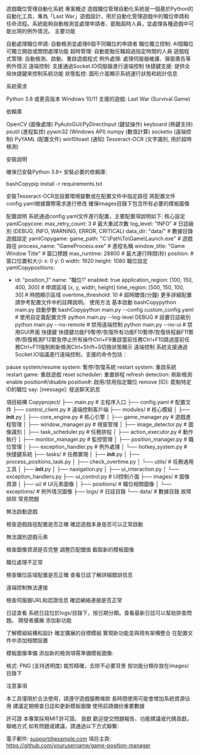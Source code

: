 遊戲職位管理自動化系統
專案概述
遊戲職位管理自動化系統是一個基於Python的自動化工具，專為「Last War」遊戲設計，用於自動化管理遊戲中的職位申請和任命流程。系統能夠自動檢測並處理申請者、罷黜超時人員，並處理各種遊戲中可能出現的例外情況。
主要功能

自動處理職位申請: 自動檢測並處理6個不同職位的申請者
職位獨立控制: Al個職位可獨立開啟或關閉處理功能
超時管理: 自動罷黜任職超過指定時間的人員
遊戲程式管理: 自動檢測、啟動、重啟遊戲程式
例外處理: 處理伺服器維護、彈窗廣告等例外情況
遠端控制: 支援通過Socket.IO伺服器進行遠端控制
快捷鍵支援: 提供全局快捷鍵來控制系統功能
狀態監控: 圖形介面顯示系統運行狀態和統計信息

系統需求

Python 3.8 或更高版本
Windows 10/11
支援的遊戲: Last War (Survival Game)

依賴庫

OpenCV (圖像處理)
PyAutoGUI/PyDirectInput (鍵鼠操作)
keyboard (熱鍵支持)
psutil (進程監控)
pywin32 (Windows API)
numpy (數值計算)
socketio (遠端控制)
PyYAML (配置文件)
win10toast (通知)
Tesseract-OCR (文字識別, 用於超時檢測)

安裝說明

確保已安裝Python 3.8+
安裝必要的依賴庫:

bashCopypip install -r requirements.txt

安裝Tesseract-OCR並設置環境變數或在配置文件中指定路徑
將配置文件config.yaml根據實際需求進行修改
確保images目錄下包含所有必要的模板圖像

配置說明
系統通過config.yaml文件進行配置，主要配置項說明如下:
核心設定
yamlCopycore:
  max_retry_count: 3           # 最大重試次數
  log_level: "INFO"            # 日誌級別 (DEBUG, INFO, WARNING, ERROR, CRITICAL)
  data_dir: "data/"            # 數據目錄
遊戲設定
yamlCopygame:
  game_path: "C:\\Path\\To\\Game\\Launch.exe"  # 遊戲路徑
  process_name: "GameProcess.exe"              # 進程名稱
  window_title: "Game Window Title"            # 窗口標題
  max_runtime: 28800                           # 最大運行時間(秒)
  position:                                    # 窗口位置和大小
    x: 0
    y: 0
    width: 1920
    height: 1080
職位設定
yamlCopypositions:
  - id: "position_1"
    name: "職位1"
    enabled: true
    application_region: [100, 150, 400, 300]  # 申請區域 [x, y, width, height]
    time_region: [500, 150, 100, 30]          # 時間顯示區域
    overtime_threshold: 10                    # 超時閾值(分鐘)
更多詳細配置請參考配置文件中的註釋說明。
使用方法
基本啟動
bashCopypython main.py
啟動參數
bashCopypython main.py --config custom_config.yaml  # 使用自定義配置文件
python main.py --log-level DEBUG            # 設置日誌級別
python main.py --no-remote                  # 禁用遠端控制
python main.py --no-ui                      # 禁用GUI界面
快捷鍵
快捷鍵功能F9暫停/恢復所有功能F10暫停/恢復排程器F11暫停/恢復檢測F12緊急停止所有操作Ctrl+F9重啟當前任務Ctrl+F10跳過當前任務Ctrl+F11強制刷新檢測Ctrl+Shift+S切換狀態顯示
遠端控制
系統支援通過Socket.IO協議進行遠端控制，支援的命令包括：

pause system/resume system: 暫停/恢復系統
restart system: 重啟系統
restart game: 重啟遊戲
reset scheduler: 重置排程
refresh detection: 刷新檢測
enable position#/disable position#: 啟用/禁用指定職位
remove [ID]: 罷黜特定ID的職位
say: [message]: 發送聊天訊息

項目結構
Copyproject/
├── main.py              # 主程序入口
├── config.yaml          # 配置文件
├── control_client.py    # 遠端控制客戶端
├── modules/             # 核心模組
│   ├── __init__.py
│   ├── core_engine.py   # 核心引擎
│   ├── game_manager.py  # 遊戲進程管理
│   ├── window_manager.py # 視窗管理
│   ├── image_detector.py # 圖像識別
│   ├── task_scheduler.py # 任務排程
│   ├── action_executor.py # 動作執行
│   ├── monitor_manager.py # 監控管理
│   ├── position_manager.py # 職位管理
│   ├── exception_handler.py # 例外處理
│   └── hotkey_system.py # 快捷鍵系統
├── tasks/               # 任務實現
│   ├── __init__.py
│   ├── process_positions_task.py
│   ├── check_overtime.py
│   └── utils/           # 任務通用工具
│       ├── __init__.py
│       ├── navigation.py
│       ├── ui_interaction.py
│       └── exception_handlers.py
├── ui_control.py        # UI控制介面
├── images/              # 圖像資源
│   ├── ui/              # UI元素圖像
│   ├── positions/       # 職位相關圖像
│   └── exceptions/      # 例外情況圖像
├── logs/                # 日誌目錄
└── data/                # 數據目錄
故障排除
常見問題

無法啟動遊戲

檢查遊戲路徑配置是否正確
確認遊戲本身是否可以正常啟動


無法識別遊戲元素

檢查圖像資源是否完整
調整匹配閾值
截取新的模板圖像


職位處理不正常

檢查職位區域配置是否正確
查看日誌了解詳細錯誤信息


遠端控制無法連接

檢查伺服器URL和認證信息
確認網絡連接是否正常



日誌查看
系統日誌位於logs/目錄下，按日期分類。查看最新日誌可以幫助排查問題。
開發者擴展
添加新功能

了解模組結構和設計
確定擴展的目標模組
實現新功能並與現有架構整合
在配置文件中添加相關設置

模板圖像準備
添加新的檢測項需準備模板圖像:

格式: PNG (支持透明度)
裁剪精確，去除不必要背景
按功能分類存放在images/目錄下

注意事項

本工具僅限於合法使用，請遵守遊戲服務條款
長時間使用可能會增加系統資源佔用
建議定期檢查日誌和更新模板圖像
使用前請備份重要數據

許可證
本專案採用MIT許可證。
貢獻
歡迎提交問題報告、功能建議或代碼貢獻。
聯絡方式
如有問題或建議，請通過以下方式聯繫:

電子郵件: support@example.com
項目主頁: https://github.com/yourusername/game-position-manager
